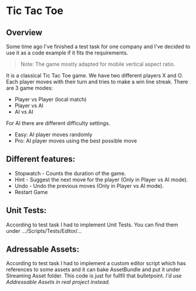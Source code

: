 # Tic Tac Toe
## Overview

Some time ago I've finished a test task for one company and I've decided to use it as a code example if it fits the requirements.

> Note: The game mostly adapted for mobile vertical aspect ratio.

It is a classical Tic Tac Toe game. We have two different players X and O. Each player moves with their turn and tries to make a win line streak. 
There are 3 game modes:
- Player vs Player (local match)
- Player vs AI
- AI vs AI

For AI there are different difficulty settings.
- Easy: AI player moves randomly
- Pro: AI player moves using the best possible move

## Different features:
- Stopwatch - Counts the duration of the game.
- Hint - Suggest the next move for the player (Only in Player vs AI mode).
- Undo - Undo the previous moves (Only in Player vs AI mode).
- Restart Game

## Unit Tests:
According to test task I had to implement Unit Tests. You can find them under .../Scripts/Tests/Editor/...

## Adressable Assets:
According to test task I had to implement a custom editor script which has references to some assets and it can bake AssetBundle and put it under Streaming Asset folder. This code is just for fullfil that bulletpoint. _I'd use Addressable Assets in real project instead._
